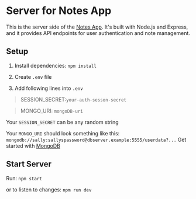 # Server for Notes App

This is the server side of the [Notes App](https://github.com/Corxl/NotesAppClient). It's built with Node.js and Express, and it provides API endpoints for user authentication and note management.

## Setup

1. Install dependencies: `npm install`

2. Create `.env` file

3. Add following lines into `.env`
  > SESSION_SECRET:`your-auth-sesson-secret`

  > MONGO_URI: `mongoDB-uri`

  Your `SESSION_SECRET` can be any random string

  Your `MONGO_URI` should look something like this: `mongodb://sally:sallyspassword@dbserver.example:5555/userdata?...`
  Get started with [MongoDB](https://www.mongodb.com/basics/create-database)

## Start Server
Run: `npm start`

or to listen to changes: `npm run dev`



   


